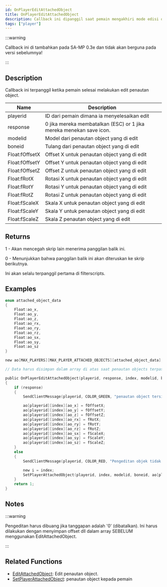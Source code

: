 ```yaml
---
id: OnPlayerEditAttachedObject
title: OnPlayerEditAttachedObject
description: Callback ini dipanggil saat pemain mengakhiri mode edisi objek yang dilampirkan.
tags: ["player"]
---
```


:::warning

Callback ini di tambahkan pada SA-MP 0.3e dan tidak akan berguna pada versi sebelumnya!

:::

## Description

Callback ini terpanggil ketika pemain selesai melakukan edit penautan object.

| Name           | Description                                                         |
| -------------- | --------------------------------------------------------------------|
| playerid       | ID dari pemain dimana ia menyelesaikan edit                         |
| response       | 0 jika mereka membatalkan (ESC) or 1 jika mereka menekan save icon. |
| modelid        | Model dari penautan object yang di edit                             |
| boneid         | Tulang dari penautan object yang di edit                            |
| Float:fOffsetX | Offset X untuk penautan object yang di edit                         |
| Float:fOffsetY | Offset Y untuk penautan object yang di edit                         |
| Float:fOffsetZ | Offset Z untuk penautan object yang di edit                         |
| Float:fRotX    | Rotasi X untuk penautan object yang di edit                         |
| Float:fRotY    | Rotasi Y untuk penautan object yang di edit                         |
| Float:fRotZ    | Rotasi Z untuk penautan object yang di edit                         |
| Float:fScaleX  | Skala X untuk penautan object yang di edit                          |
| Float:fScaleY  | Skala Y untuk penautan object yang di edit                          |
| Float:fScaleZ  | Skala Z penautan object yang di edit                                |

## Returns

1 - Akan mencegah skrip lain menerima panggilan balik ini.

0 - Menunjukkan bahwa panggilan balik ini akan diteruskan ke skrip berikutnya.

Ini akan selalu terpanggil pertama di filterscripts.

## Examples

```c
enum attached_object_data
{
    Float:ao_x,
    Float:ao_y,
    Float:ao_z,
    Float:ao_rx,
    Float:ao_ry,
    Float:ao_rz,
    Float:ao_sx,
    Float:ao_sy,
    Float:ao_sz
}

new ao[MAX_PLAYERS][MAX_PLAYER_ATTACHED_OBJECTS][attached_object_data];

// Data harus disimpan dalam array di atas saat penautan objects terpasang.

public OnPlayerEditAttachedObject(playerid, response, index, modelid, boneid, Float:fOffsetX, Float:fOffsetY, Float:fOffsetZ, Float:fRotX, Float:fRotY, Float:fRotZ, Float:fScaleX, Float:fScaleY, Float:fScaleZ)
{
    if (response)
    {
        SendClientMessage(playerid, COLOR_GREEN, "penautan object tersimpan.");

        ao[playerid][index][ao_x] = fOffsetX;
        ao[playerid][index][ao_y] = fOffsetY;
        ao[playerid][index][ao_z] = fOffsetZ;
        ao[playerid][index][ao_rx] = fRotX;
        ao[playerid][index][ao_ry] = fRotY;
        ao[playerid][index][ao_rz] = fRotZ;
        ao[playerid][index][ao_sx] = fScaleX;
        ao[playerid][index][ao_sy] = fScaleY;
        ao[playerid][index][ao_sz] = fScaleZ;
    }
    else
    {
        SendClientMessage(playerid, COLOR_RED, "Pengeditan objek tidak disimpan.");

        new i = index;
        SetPlayerAttachedObject(playerid, index, modelid, boneid, ao[playerid][i][ao_x], ao[playerid][i][ao_y], ao[playerid][i][ao_z], ao[playerid][i][ao_rx], ao[playerid][i][ao_ry], ao[playerid][i][ao_rz], ao[playerid][i][ao_sx], ao[playerid][i][ao_sy], ao[playerid][i][ao_sz]);
    }
    return 1;
}
```

## Notes

:::warning

Pengeditan harus dibuang jika tanggapan adalah '0' (dibatalkan). Ini harus dilakukan dengan menyimpan offset dll dalam array SEBELUM menggunakan EditAttachedObject.

:::

## Related Functions

- [EditAttachedObject](../functions/EditAttachedObject.md): Edit penautan object.
- [SetPlayerAttachedObject](../functions/SetPlayerAttachedObject.md): penautan object kepada pemain
